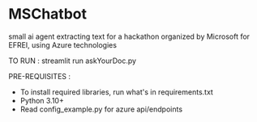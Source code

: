 # MSChatbot
small ai agent extracting text for a hackathon organized by Microsoft for EFREI, using Azure technologies

TO RUN : streamlit run askYourDoc.py

PRE-REQUISITES : 
  - To install required libraries, run what's in requirements.txt
  - Python 3.10+
  - Read config_example.py for azure api/endpoints
